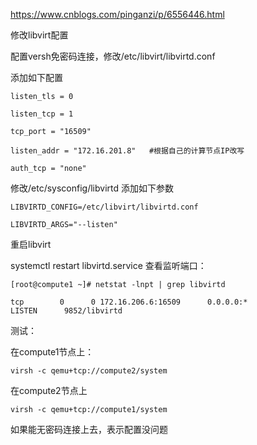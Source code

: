 https://www.cnblogs.com/pinganzi/p/6556446.html


修改libvirt配置

配置versh免密码连接，修改/etc/libvirt/libvirtd.conf

添加如下配置

```
listen_tls = 0

listen_tcp = 1

tcp_port = "16509"

listen_addr = "172.16.201.8"   #根据自己的计算节点IP改写

auth_tcp = "none"

```

修改/etc/sysconfig/libvirtd 添加如下参数

```
LIBVIRTD_CONFIG=/etc/libvirt/libvirtd.conf

LIBVIRTD_ARGS="--listen"
```


重启libvirt


systemctl restart libvirtd.service
查看监听端口：


```
[root@compute1 ~]# netstat -lnpt | grep libvirtd

tcp        0      0 172.16.206.6:16509      0.0.0.0:*               LISTEN      9852/libvirtd
```
测试：


在compute1节点上：
```
virsh -c qemu+tcp://compute2/system
```

在compute2节点上
```
virsh -c qemu+tcp://compute1/system
```
如果能无密码连接上去，表示配置没问题
